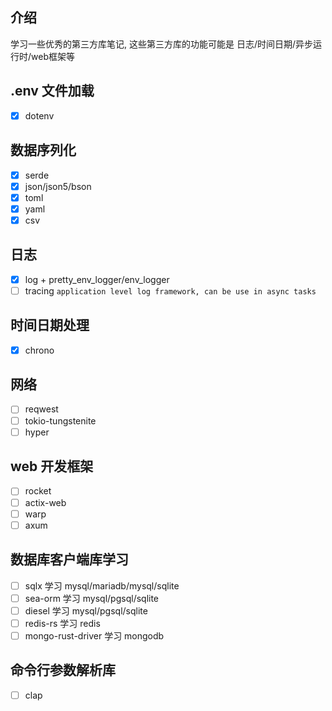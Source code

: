 ## 介绍

学习一些优秀的第三方库笔记, 这些第三方库的功能可能是 日志/时间日期/异步运行时/web框架等

## .env 文件加载

- [x] dotenv

## 数据序列化

- [x] serde
- [x] json/json5/bson
- [x] toml
- [x] yaml
- [x] csv

## 日志

- [x] log + pretty_env_logger/env_logger
- [ ] tracing `application level log framework, can be use in async tasks`

## 时间日期处理

- [x] chrono

## 网络

- [ ] reqwest
- [ ] tokio-tungstenite
- [ ] hyper

## web 开发框架

- [ ] rocket
- [ ] actix-web
- [ ] warp
- [ ] axum

## 数据库客户端库学习

- [ ] sqlx 学习 mysql/mariadb/mysql/sqlite
- [ ] sea-orm 学习 mysql/pgsql/sqlite
- [ ] diesel 学习 mysql/pgsql/sqlite
- [ ] redis-rs 学习 redis
- [ ] mongo-rust-driver 学习 mongodb

## 命令行参数解析库

- [ ] clap

